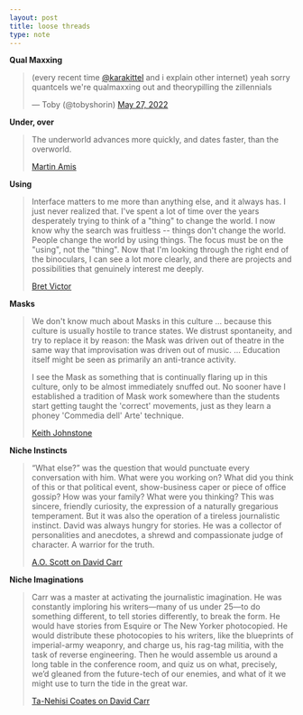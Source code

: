 ```yaml
---
layout: post
title: loose threads
type: note
--- 
```


**Qual Maxxing**

<blockquote class="twitter-tweet"><p lang="en" dir="ltr">(every recent time <a href="https://twitter.com/karakittel?ref_src=twsrc%5Etfw">@karakittel</a> and i explain other internet) yeah sorry quantcels we&#39;re qualmaxxing out and theorypilling the zillennials</p>&mdash; Toby (@tobyshorin) <a href="https://twitter.com/tobyshorin/status/1530234333302235138?ref_src=twsrc%5Etfw">May 27, 2022</a></blockquote> <script async src="https://platform.twitter.com/widgets.js" charset="utf-8"></script> 

**Under, over**

> The underworld advances more quickly, and dates faster, than the overworld.
> 
> [Martin Amis](https://archive.nytimes.com/www.nytimes.com/books/97/04/13/reviews/parker-perchanceamis.html)

**Using**

> Interface matters to me more than anything else, and it always has. I just never realized that. I've spent a lot of time over the years desperately trying to think of a "thing" to change the world. I now know why the search was fruitless -- things don't change the world. People change the world by using things. The focus must be on the "using", not the "thing". Now that I'm looking through the right end of the binoculars, I can see a lot more clearly, and there are projects and possibilities that genuinely interest me deeply.
> 
> [Bret Victor](http://worrydream.com/quotes/#bret-victor-email)

**Masks**

> We don't know much about Masks in this culture ... because this culture is usually hostile to trance states. We distrust spontaneity, and try to replace it by reason: the Mask was driven out of theatre in the same way that improvisation was driven out of music. ... Education itself might be seen as primarily an anti-trance activity.
>
> I see the Mask as something that is continually flaring up in this culture, only to be almost immediately snuffed out. No sooner have I established a tradition of Mask work somewhere than the students start getting taught the 'correct' movements, just as they learn a phoney 'Commedia dell' Arte' technique.
>
> [Keith Johnstone](https://www.goodreads.com/book/show/306940.Impro)

**Niche Instincts**

> “What else?” was the question that would punctuate every conversation with him. What were you working on? What did you think of this or that political event, show-business caper or piece of office gossip? How was your family? What were you thinking? This was sincere, friendly curiosity, the expression of a naturally gregarious temperament. But it was also the operation of a tireless journalistic instinct. David was always hungry for stories. He was a collector of personalities and anecdotes, a shrewd and compassionate judge of character. A warrior for the truth.
> 
> [A.O. Scott on David Carr](https://www.nytimes.com/2015/02/13/business/media/david-carr-a-journalist-at-the-center-of-the-sweet-spot.html?_r=1)

**Niche Imaginations**

> Carr was a master at activating the journalistic imagination. He was constantly imploring his writers—many of us under 25—to do something different, to tell stories differently, to break the form. He would have stories from Esquire or The New Yorker photocopied. He would distribute these photocopies to his writers, like the blueprints of imperial-army weaponry, and charge us, his rag-tag militia, with the task of reverse engineering. Then he would assemble us around a long table in the conference room, and quiz us on what, precisely, we’d gleaned from the future-tech of our enemies, and what of it we might use to turn the tide in the great war.
> 
> [Ta-Nehisi Coates on David Carr](https://www.theatlantic.com/national/archive/2015/02/king-david/385596/)

